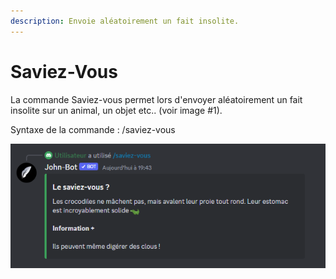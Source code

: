 ```yaml
---
description: Envoie aléatoirement un fait insolite.
---
```


# Saviez-Vous

La commande Saviez-vous permet lors d'envoyer aléatoirement un fait insolite sur un animal, un objet etc.. (voir image #1).

Syntaxe de la commande : /saviez-vous

![Image #1](../../../.gitbook/assets/Saviezvous.png)
